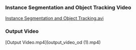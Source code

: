 ### Instance Segmentation and Object Tracking Video
[Instance Segmentation and Object Tracking.avi](instance-segmentation-object-tracking.avi)

### Output Video
[Output Video.mp4](output_video_od (1).mp4)
